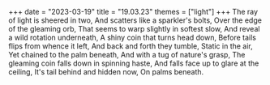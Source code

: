 +++
date = "2023-03-19"
title = "19.03.23"
themes = ["light"]
+++
The ray of light is sheered in two,
And scatters like a sparkler's bolts,
Over the edge of the gleaming orb,
That seems to warp slightly in softest slow,
And reveal a wild rotation underneath,
A shiny coin that turns head down,
Before tails flips from whence it left,
And back and forth they tumble,
Static in the air,
Yet chained to the palm beneath,
And with a tug of nature's grasp,
The gleaming coin falls down in spinning haste,
And falls face up to glare at the ceiling,
It's tail behind and hidden now,
On palms beneath.
